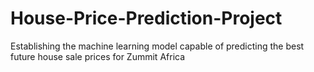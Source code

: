 # House-Price-Prediction-Project
Establishing the machine learning model capable of predicting the best future house sale prices for Zummit Africa
